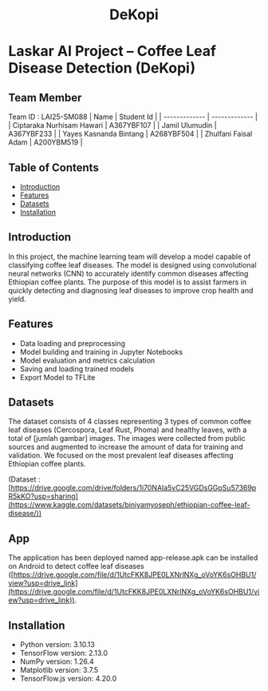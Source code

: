 <h1 align="center" id="title">DeKopi</h1>

# Laskar AI Project – Coffee Leaf Disease Detection (DeKopi)

## Team Member
Team ID : LAI25-SM088
| Name  | Student Id |
| ------------- | ------------- |
| Ciptaraka Nurhisam Hawari  | A367YBF107  |
| Jamil Ulumudin  | A367YBF233  |
| Yayes Kasnanda Bintang  | A268YBF504  |
| Zhulfani Faisal Adam  | A200YBM519  |


## Table of Contents

- [Introduction](#introduction)
- [Features](#features)
- [Datasets](#datasets)
- [Installation](#installation)


## Introduction

In this project, the machine learning team will develop a model capable of classifying coffee leaf diseases. The model is designed using convolutional neural networks (CNN) to accurately identify common diseases affecting Ethiopian coffee plants. The purpose of this model is to assist farmers in quickly detecting and diagnosing leaf diseases to improve crop health and yield.


## Features

- Data loading and preprocessing
- Model building and training in Jupyter Notebooks
- Model evaluation and metrics calculation
- Saving and loading trained models
- Export Model to TFLite

## Datasets

The dataset consists of 4 classes representing 3 types of common coffee leaf diseases (Cercospora, Leaf Rust, Phoma) and healthy leaves, with a total of [jumlah gambar] images. The images were collected from public sources and augmented to increase the amount of data for training and validation. We focused on the most prevalent leaf diseases affecting Ethiopian coffee plants.

(Dataset : [https://drive.google.com/drive/folders/1i70NAla5vC25VGDsGGpSu57369pR5kKO?usp=sharing](https://www.kaggle.com/datasets/biniyamyoseph/ethiopian-coffee-leaf-disease/))

## App

The application has been deployed named app-release.apk can be installed on Android to detect coffee leaf diseases ([https://drive.google.com/file/d/1UtcFKK8JPE0LXNrlNXg_oVoYK6sOHBU1/view?usp=drive_link](https://drive.google.com/file/d/1UtcFKK8JPE0LXNrlNXg_oVoYK6sOHBU1/view?usp=drive_link)).

## Installation

- Python version: 3.10.13
- TensorFlow version: 2.13.0
- NumPy version: 1.26.4
- Matplotlib version: 3.7.5
- TensorFlow.js version: 4.20.0
